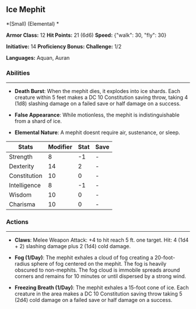 ## Ice Mephit
*(Small) (Elemental) *

**Armor Class:** 12
**Hit Points:** 21 (6d6)
**Speed:** {"walk": 30, "fly": 30}

**Initiative:** 14
**Proficiency Bonus:**
**Challenge:** 1/2

**Languages:** Aquan, Auran

### Abilities
 --- 
- **Death Burst**: When the mephit dies, it explodes into ice shards. Each creature within 5 feet makes a DC 10 Constitution saving throw, taking 4 (1d8) slashing damage on a failed save or half damage on a success.

- **False Appearance**: While motionless, the mephit is indistinguishable from a shard of ice.

- **Elemental Nature**: A mephit doesnt require air, sustenance, or sleep.



| Stats | Modifier | Stat | Save
| ---- | ---- | ---- | ---- |
| Strength | 8 | -1 | - |
| Dexterity | 14 | 2 | - |
| Constitution | 10 | 0 | - |
| Intelligence | 8 | -1 | - |
| Wisdom | 10 | 0 | - |
| Charisma | 10 | 0 | - |

### Actions
 --- 
- **Claws**: Melee Weapon Attack: +4 to hit  reach 5 ft.  one target. Hit: 4 (1d4 + 2) slashing damage plus 2 (1d4) cold damage.

- **Fog (1/Day)**: The mephit exhales a cloud of fog  creating a 20-foot-radius sphere of fog centered on the mephit. The fog is heavily obscured to non-mephits. The fog cloud is immobile  spreads around corners  and remains for 10 minutes or until dispersed by a strong wind.

- **Freezing Breath (1/Day)**: The mephit exhales a 15-foot cone of ice. Each creature in the area makes a DC 10 Constitution saving throw  taking 5 (2d4) cold damage on a failed save or half damage on a success.

